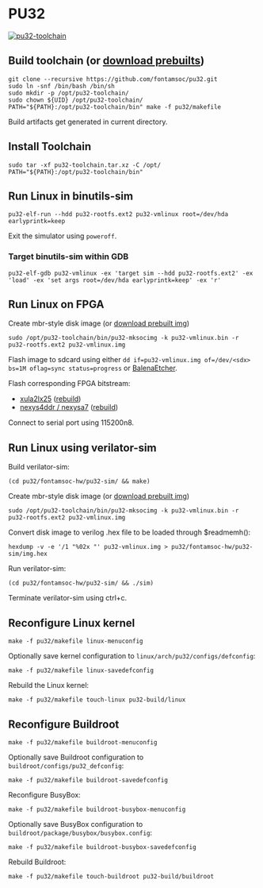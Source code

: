# PU32
[![pu32-toolchain](https://github.com/fontamsoc/pu32/actions/workflows/release.yml/badge.svg)](https://github.com/fontamsoc/pu32/actions/workflows/release.yml)

## Build toolchain (or [download prebuilts](https://github.com/fontamsoc/pu32/releases/latest))

	git clone --recursive https://github.com/fontamsoc/pu32.git
	sudo ln -snf /bin/bash /bin/sh
	sudo mkdir -p /opt/pu32-toolchain/
	sudo chown ${UID} /opt/pu32-toolchain/
	PATH="${PATH}:/opt/pu32-toolchain/bin" make -f pu32/makefile

Build artifacts get generated in current directory.

## Install Toolchain

	sudo tar -xf pu32-toolchain.tar.xz -C /opt/
	PATH="${PATH}:/opt/pu32-toolchain/bin"

## Run Linux in binutils-sim

	pu32-elf-run --hdd pu32-rootfs.ext2 pu32-vmlinux root=/dev/hda earlyprintk=keep

Exit the simulator using `poweroff`.

### Target binutils-sim within GDB

	pu32-elf-gdb pu32-vmlinux -ex 'target sim --hdd pu32-rootfs.ext2' -ex 'load' -ex 'set args root=/dev/hda earlyprintk=keep' -ex 'r'

## Run Linux on FPGA

Create mbr-style disk image (or [download prebuilt img](https://github.com/fontamsoc/pu32/releases/latest))

	sudo /opt/pu32-toolchain/bin/pu32-mksocimg -k pu32-vmlinux.bin -r pu32-rootfs.ext2 pu32-vmlinux.img

Flash image to sdcard using either `dd if=pu32-vmlinux.img of=/dev/<sdx> bs=1M oflag=sync status=progress` or [BalenaEtcher](https://www.balena.io/etcher).

Flash corresponding FPGA bitstream:
- [xula2lx25](xula2lx25.bit) ([rebuild](https://github.com/fontamsoc/hw/tree/master/pu32-xula2lx25/ise))
- [nexys4ddr / nexysa7](nexys4ddr.bit) ([rebuild](https://github.com/fontamsoc/hw/tree/master/pu32-nexys4ddr/vivado))

Connect to serial port using 115200n8.

## Run Linux using verilator-sim

Build verilator-sim:

	(cd pu32/fontamsoc-hw/pu32-sim/ && make)

Create mbr-style disk image (or [download prebuilt img](https://github.com/fontamsoc/pu32/releases/latest))

	sudo /opt/pu32-toolchain/bin/pu32-mksocimg -k pu32-vmlinux.bin -r pu32-rootfs.ext2 pu32-vmlinux.img

Convert disk image to verilog .hex file to be loaded through $readmemh():

	hexdump -v -e '/1 "%02x "' pu32-vmlinux.img > pu32/fontamsoc-hw/pu32-sim/img.hex

Run verilator-sim:

	(cd pu32/fontamsoc-hw/pu32-sim/ && ./sim)

Terminate verilator-sim using ctrl+c.

## Reconfigure Linux kernel

	make -f pu32/makefile linux-menuconfig

Optionally save kernel configuration to `linux/arch/pu32/configs/defconfig`:

	make -f pu32/makefile linux-savedefconfig

Rebuild the Linux kernel:

	make -f pu32/makefile touch-linux pu32-build/linux

## Reconfigure Buildroot

	make -f pu32/makefile buildroot-menuconfig

Optionally save Buildroot configuration to `buildroot/configs/pu32_defconfig`:

	make -f pu32/makefile buildroot-savedefconfig

Reconfigure BusyBox:

	make -f pu32/makefile buildroot-busybox-menuconfig

Optionally save BusyBox configuration to `buildroot/package/busybox/busybox.config`:

	make -f pu32/makefile buildroot-busybox-savedefconfig

Rebuild Buildroot:

	make -f pu32/makefile touch-buildroot pu32-build/buildroot
